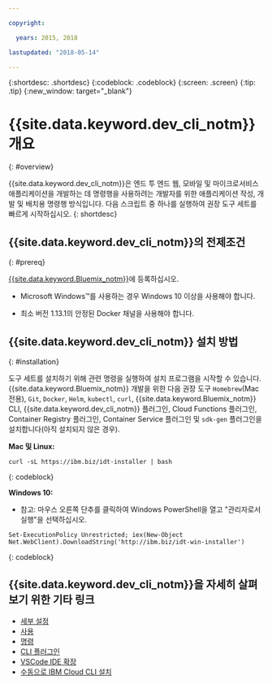 ```yaml
---

copyright:

  years: 2015, 2018

lastupdated: "2018-05-14"

---
```


{:shortdesc: .shortdesc}
{:codeblock: .codeblock}
{:screen: .screen}
{:tip: .tip}
{:new_window: target="_blank"}

# {{site.data.keyword.dev_cli_notm}} 개요
{: #overview}

{{site.data.keyword.dev_cli_notm}}은 엔드 투 엔드 웹, 모바일 및 마이크로서비스 애플리케이션을 개발하는 데 명령행을 사용하려는 개발자를 위한 애플리케이션 작성, 개발 및 배치용 명령행 방식입니다. 다음 스크립트 중 하나를 실행하여 권장 도구 세트를 빠르게 시작하십시오.
{: shortdesc} 

## {{site.data.keyword.dev_cli_notm}}의 전제조건
{: #prereq}

[{{site.data.keyword.Bluemix_notm}}](http://ibm.biz/ibm-registration)에 등록하십시오.

* Microsoft Windows&trade;를 사용하는 경우 Windows 10 이상을 사용해야 합니다.

* 최소 버전 1.13.1의 안정된 Docker 채널을 사용해야 합니다.

## {{site.data.keyword.dev_cli_notm}} 설치 방법
{: #installation}

도구 세트를 설치하기 위해 관련 명령을 실행하여 설치 프로그램을 시작할 수 있습니다. {{site.data.keyword.Bluemix_notm}} 개발을 위한 다음 권장 도구 `Homebrew`(Mac 전용), `Git`, `Docker`, `Helm`, `kubectl`, `curl`, {{site.data.keyword.Bluemix_notm}} CLI, {{site.data.keyword.dev_cli_notm}} 플러그인, Cloud Functions 플러그인, Container Registry 플러그인, Container Service 플러그인 및 `sdk-gen` 플러그인을 설치합니다(아직 설치되지 않은 경우). 

**Mac 및 Linux:**

```
curl -sL https://ibm.biz/idt-installer | bash
```
{: codeblock}


**Windows 10:**

* 참고: 마우스 오른쪽 단추를 클릭하여 Windows PowerShell을 열고 "관리자로서 실행"을 선택하십시오.

```
Set-ExecutionPolicy Unrestricted; iex(New-Object Net.WebClient).DownloadString('http://ibm.biz/idt-win-installer')
```
{: codeblock}


## {{site.data.keyword.dev_cli_notm}}을 자세히 살펴보기 위한 기타 링크

- [세부 설정](/docs/cli/idt/setting_up_idt.html)
- [사용](/docs/cli/idt/index.html)
- [명령](/docs/cli/idt/commands.html)
- [CLI 플러그인](/docs/cli/reference/bluemix_cli/extend_cli.html)
- [VSCode IDE 확장](/docs/cli/idt/vscode.html)
- [수동으로 IBM Cloud CLI 설치](/docs/cli/reference/bluemix_cli/get_started.html)
